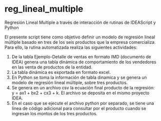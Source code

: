 # reg_lineal_multiple
Regresión Lineal Multiple a través de interacción de rutinas de IDEAScript y Python

El presente script tiene como objetivo definir un modelo de regresión lineal múltiple basado en tres de los seis productos que la empresa comercializa. Para ello, la rutina automatizada realiza las siguientes actividades:
1. De la tabla Ejemplo-Detalle de ventas en formato IMD (documento de IDEA) genera una tabla dinámica de comportamiento de los vendedores en las venta de productos de la entidad.
2. La tabla dinámica es exportada en formato excel.
3. En Python se toma la información de tabla dinamica y se genera un modelo de regresión lineal múltiple, sobre tres productos.
4. Se genera en un archivo csv la ecuación final producto de la regresión: y = ax1 + bx2 + cx3 + k. El archivo se deposita en el mismo proyecto IDEA.
5. En el caso que se ejecute el archivo python por separado, se tiene una línea de código adicional para consultar por el producto cuando se ingresan los montos de los tres productos.
